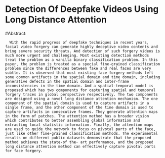 # Detection Of Deepfake Videos Using Long Distance Attention 


#Abstract:

      With the rapid progress of deepfake techniques in recent years, facial video forgery can generate highly deceptive video contents and bring severe security threats. And detection of such forgery videos is much more urgent and challenging. Most existing detection methods treat the problem as a vanilla binary classification problem. In this paper, the problem is treated as a special fine-grained classification problem since the differences between fake and real faces are very subtle. It is observed that most existing face forgery methods left some common artifacts in the spatial domain and time domain, including generative defects in the spatial domain and inter-frame inconsistencies in the time domain. And a spatial-temporal model is proposed which has two components for capturing spatial and temporal forgery traces in global perspective respectively. The two components are designed using a novel long distance attention mechanism. The one component of the spatial domain is used to capture artifacts in a single frame, and the other component of the time domain is used to capture artifacts in consecutive frames. They generate attention maps in the form of patches. The attention method has a broader vision which contributes to better assembling global information and extracting local statistic information. Finally, the attention maps are used to guide the network to focus on pivotal parts of the face, just like other fine-grained classification methods. The experimental results on different public datasets demonstrate that the proposed method achieves the state-of the- art performance, and the proposed long distance attention method can effectively capture pivotal parts for face forgery.
